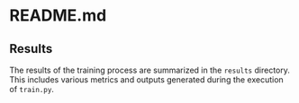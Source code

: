 # README.md

## Results

The results of the training process are summarized in the `results` directory. This includes various metrics and outputs generated during the execution of `train.py`.